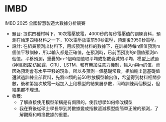 # IMBD
IMBD 2025 全國智慧製造大數據分析競賽
- 題目:
提供四種材料下，10次電壓放電，4000秒的每秒電壓值的訓練資料，預測在給定四種材料之一下，10次電壓放電前50秒電壓，預測後3950秒電壓。
- 設計:
在組員預測出材料下，用該預測材料的數據下，在訓練時每n個值預測m個值平移訓練，所以輸入都是正確值，在預測時，已前面預測的n個值預測m個值，平移預測，重疊的m-1個時間值取平均或指數衰減的平均，模型上試過(神經網路)仿回歸、GRU、LSTM，和有無加注意力機制，輸入n與m的值，而因為預測會有水平平移的現象，所以多預測一個基礎常數，相加輸出當基礎值
還試過訓練全部資料，先將四類的前50秒放模型輸出值，希望得到材料相關參數，後和第幾次放電一起加入上段模型的結果層參數，同時訓練兩個模型，但結果都不理想。
- 收穫:
  * 了解直接使用模型架構是有侷限的，使我想學如何修改模型
  * 我在賽後從碩士學長學到將數據變成指數遞減模型能簡單正確的預測，了解觀察和轉換數據的重要。
